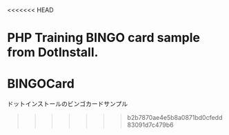 <<<<<<< HEAD

PHP Training
BINGO card sample from DotInstall.
=======
# BINGOCard
ドットインストールのビンゴカードサンプル
>>>>>>> b2b7870ae4e5b8a0871bd0cfedd83091d7c479b6

